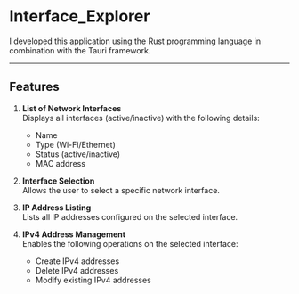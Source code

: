 # Interface_Explorer

I developed this application using the Rust programming language in combination with the Tauri framework.  

---

## Features

1. **List of Network Interfaces**  
   Displays all interfaces (active/inactive) with the following details:  
   - Name  
   - Type (Wi-Fi/Ethernet)  
   - Status (active/inactive)  
   - MAC address  

2. **Interface Selection**  
   Allows the user to select a specific network interface.

3. **IP Address Listing**  
   Lists all IP addresses configured on the selected interface.

4. **IPv4 Address Management**  
   Enables the following operations on the selected interface:  
   - Create IPv4 addresses  
   - Delete IPv4 addresses  
   - Modify existing IPv4 addresses
